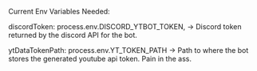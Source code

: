 

Current Env Variables Needed:

  discordToken: process.env.DISCORD_YTBOT_TOKEN,
  -> Discord token returned by the discord API for the bot.

  ytDataTokenPath: process.env.YT_TOKEN_PATH
  -> Path to where the bot stores the generated youtube api token. Pain in the ass.